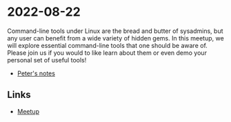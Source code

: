 # 2022-08-22

Command-line tools under Linux are the bread and butter of sysadmins, but any
user can benefit from a wide variety of hidden gems. In this meetup, we will
explore essential command-line tools that one should be aware of. Please join
us if you would to like learn about them or even demo your personal set of
useful tools!

* [Peter's notes](peter/README.md)


## Links

* [Meetup](https://www.meetup.com/waikatolinuxusersgroup/events/283776695/)

